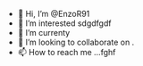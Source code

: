 - 👋 Hi, I’m @EnzoR91
- 👀 I’m interested sdgdfgdf
- 🌱 I’m currenty
- 💞️ I’m looking to collaborate on .
- 📫 How to reach me ...fghf

<!---
EnzoR91/EnzoR91 is a ✨ special ✨ repository because its `README.md` (this file) appears on your GitHub profile.
You can click the Preview link to take a look at your changes.
--->
